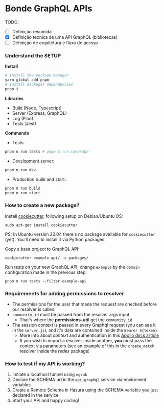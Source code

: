 # Bonde GraphQL APIs

TODO:

- [ ] Definição resumida
- [X] Definição tecnica de uma API GraphQL (bibliotecas)
- [ ] Definição de arquitetura e fluxo de acesso

### Understand the SETUP

**Install**

```sh
# Install the package manager
yarn global add pnpm
# Install packages dependencies
pnpm i
```

**Libraries**

- Build (Node, Typescript)
- Server (Express, GraphQL)
- Log (Pino)
- Tests (Jest)

**Commands**

- Tests:

```sh
pnpm m run tests # pnpm m run coverage
```

- Development server:

```sh
pnpm m run dev
```

- Production build and start:

```sh
pnpm m run build
pnpm m run start
```

### How to create a new package?

Install [cookiecutter](https://cookiecutter.readthedocs.io/en/1.7.2/installation.html#install-cookiecutter), following setup on Debian/Ubuntu OS:

```
sudo apt-get install cookiecutter
```

PS: In Ubuntu version 20.04 there's no package available for `cookiecutter` (yet). You'll need to install it via Python packages.

Copy a base project to GraphQL API:

```
cookiecutter example-api/ -o packages/
```

Run tests on your new GraphQL API, change `example` by the `domain` configuration made in the previous step:
```
pnpm m run tests --filter example-api
```

### Requirements for adding permissions to resolver

- The permissions for the user that made the request are checked before our resolver is called
- `community_id` must be passed from the resolver args input
  - That's where the **permissions-util** get the `community_id`
- The session context is passed in every Graphql request (you can see it in the `server.js`), and it's data are contained inside the `Bearer ${token}`
  - More info about _context_ and authentication in this [Apollo docs article](https://www.apollographql.com/docs/apollo-server/security/authentication/) 
  - If you wish to import a resolver inside another, **you** must pass the context via parameters (see an example of this in the `create_match` resolver inside the _redes_ package)

### How to test if my API is working?

1. Initiate a localhost tunnel using `ngrok`
2. Declare the SCHEMA url in the `api-graphql` service via enviroment variables
3. Create a Remote Schema in Hasura using the SCHEMA variable you just declared in the service
4. Start your API and happy coding!